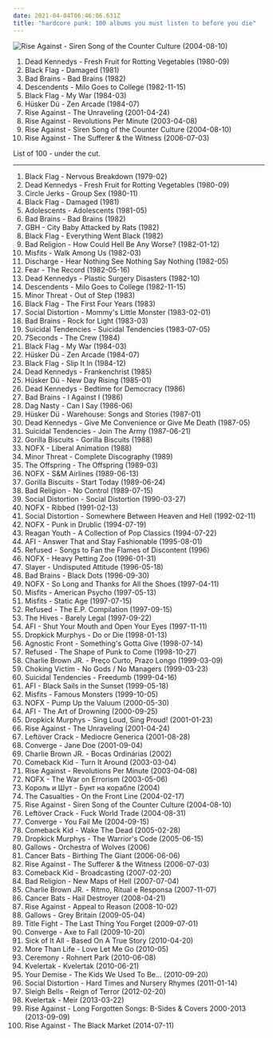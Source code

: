```yaml
---
date: 2021-04-04T06:46:06.631Z
title: "hardcore punk: 100 albums you must listen to before you die"
---
```

![Rise Against - Siren Song of the Counter Culture (2004-08-10)](https://img.discogs.com/UfLrxOhXZkg5XKtw_vA7ZjqEGm8=/fit-in/600x529/filters:strip_icc():format(jpeg):mode_rgb():quality(90)/discogs-images/R-383403-1450846625-6064.jpeg.jpg "Rise Against - Siren Song of the Counter Culture (2004-08-10)")
<ol class="albums">
<li data-cover="http://coverartarchive.org/release/33d6956e-3fb0-3a6b-8a47-cc2f3be2b183/20681910422-500.jpg" data-tags="punk" role="button">Dead Kennedys - Fresh Fruit for Rotting Vegetables (1980-09)</li>
<li data-cover="https://img.discogs.com/LgRzGhl2sJWpNjaoh6QHpmoQ8W8=/fit-in/600x860/filters:strip_icc():format(jpeg):mode_rgb():quality(90)/discogs-images/R-11132401-1510451454-4241.jpeg.jpg" data-tags="hardcore punk, punk, hardcore" role="button">Black Flag - Damaged (1981)</li>
<li data-cover="https://img.discogs.com/M5GJ_Sv0wxntVfNDwBDmgfaIQxg=/fit-in/600x592/filters:strip_icc():format(jpeg):mode_rgb():quality(90)/discogs-images/R-13042608-1566037783-8859.jpeg.jpg" data-tags="hardcore punk, punk" role="button">Bad Brains - Bad Brains (1982)</li>
<li data-cover="http://coverartarchive.org/release/a5c4aa9d-b58e-3d37-b1bd-6ceb6e825156/21129363908-500.jpg" data-tags="punk rock, hardcore punk, punk" role="button">Descendents - Milo Goes to College (1982-11-15)</li>
<li data-cover="http://coverartarchive.org/release/c04c7090-1bea-4852-a4c3-6d54065117d2/21545300582-500.jpg" data-tags="hardcore punk, punk, sludge" role="button">Black Flag - My War (1984-03)</li>
<li data-cover="https://img.discogs.com/YsCZqJlVIiU2wcg1RufPyZyjKeE=/fit-in/340x512/filters:strip_icc():format(jpeg):mode_rgb():quality(90)/discogs-images/R-1885936-1533861683-6427.png.jpg" data-tags="hardcore punk, punk" role="button">Hüsker Dü - Zen Arcade (1984-07)</li>
<li data-cover="https://img.discogs.com/v_WfhAU5pMNSSipcIC_cP8m8yho=/fit-in/200x200/filters:strip_icc():format(jpeg):mode_rgb():quality(90)/discogs-images/R-1472525-1255362291.jpeg.jpg" data-tags="punk rock, melodic hardcore, punk" role="button">Rise Against - The Unraveling (2001-04-24)</li>
<li data-cover="https://img.discogs.com/54PHju_pBRbaDAAbP344C-jYO0Q=/fit-in/200x200/filters:strip_icc():format(jpeg):mode_rgb():quality(90)/discogs-images/R-383394-1108500259.jpg.jpg" data-tags="punk, punk rock, melodic hardcore" role="button">Rise Against - Revolutions Per Minute (2003-04-08)</li>
<li data-cover="https://img.discogs.com/UfLrxOhXZkg5XKtw_vA7ZjqEGm8=/fit-in/600x529/filters:strip_icc():format(jpeg):mode_rgb():quality(90)/discogs-images/R-383403-1450846625-6064.jpeg.jpg" data-tags="punk rock, melodic hardcore" role="button">Rise Against - Siren Song of the Counter Culture (2004-08-10)</li>
<li data-cover="http://coverartarchive.org/release/51dcb278-fd58-4cfe-84ef-981a5739224f/7005657836-500.jpg" data-tags="punk rock, melodic hardcore" role="button">Rise Against - The Sufferer & the Witness (2006-07-03)</li>
</ol>
List of 100 - under the cut.
<!-- more -->

_________________

<ol class="albums">
<li data-cover="http://coverartarchive.org/release/efa82bca-783c-4e9b-9c09-84d032cd8985/24697222129-500.jpg" data-tags="hardcore punk" role="button">
Black Flag - Nervous Breakdown (1979-02)
</li>
<li data-cover="http://coverartarchive.org/release/33d6956e-3fb0-3a6b-8a47-cc2f3be2b183/20681910422-500.jpg" data-tags="punk" role="button">
Dead Kennedys - Fresh Fruit for Rotting Vegetables (1980-09)
</li>
<li data-cover="http://coverartarchive.org/release/14b01a6f-18b4-40bf-b6a8-fed0b0834d0f/12578002659-500.jpg" data-tags="hardcore punk" role="button">
Circle Jerks - Group Sex (1980-11)
</li>
<li data-cover="https://img.discogs.com/LgRzGhl2sJWpNjaoh6QHpmoQ8W8=/fit-in/600x860/filters:strip_icc():format(jpeg):mode_rgb():quality(90)/discogs-images/R-11132401-1510451454-4241.jpeg.jpg" data-tags="hardcore punk, punk, hardcore" role="button">
Black Flag - Damaged (1981)
</li>
<li data-cover="http://coverartarchive.org/release/67b74b51-16e8-38f7-ba61-3ce62d9adea2/24579374409-500.jpg" data-tags="hardcore punk" role="button">
Adolescents - Adolescents (1981-05)
</li>
<li data-cover="https://img.discogs.com/M5GJ_Sv0wxntVfNDwBDmgfaIQxg=/fit-in/600x592/filters:strip_icc():format(jpeg):mode_rgb():quality(90)/discogs-images/R-13042608-1566037783-8859.jpeg.jpg" data-tags="hardcore punk, punk" role="button">
Bad Brains - Bad Brains (1982)
</li>
<li data-cover="https://img.discogs.com/yYJJ0GIh3NeY_oG1uK2C0p0aCp0=/fit-in/400x397/filters:strip_icc():format(jpeg):mode_rgb():quality(90)/discogs-images/R-3952788-1350332620-8007.jpeg.jpg" data-tags="hardcore punk" role="button">
GBH - City Baby Attacked by Rats (1982)
</li>
<li data-cover="https://img.discogs.com/yBL8nuIw24ACh2MjsS48lZiJr70=/fit-in/500x500/filters:strip_icc():format(jpeg):mode_rgb():quality(90)/discogs-images/R-7124380-1452096358-7122.jpeg.jpg" data-tags="punk, hardcore punk, hardcore, punk rock" role="button">
Black Flag - Everything Went Black (1982)
</li>
<li data-cover="https://img.discogs.com/-9aur-FUw_JFzoUGGbCEAIeyroA=/fit-in/300x300/filters:strip_icc():format(jpeg):mode_rgb():quality(90)/discogs-images/R-2994488-1320802130.jpeg.jpg" data-tags="hardcore punk" role="button">
Bad Religion - How Could Hell Be Any Worse? (1982-01-12)
</li>
<li data-cover="http://coverartarchive.org/release/d19f002c-2a67-46dc-ae48-60a1a624588a/4024514590-500.jpg" data-tags="horror punk, punk" role="button">
Misfits - Walk Among Us (1982-03)
</li>
<li data-cover="https://img.discogs.com/UG3Ze12CyT3431iNNxchOzQ6_jw=/fit-in/600x597/filters:strip_icc():format(jpeg):mode_rgb():quality(90)/discogs-images/R-680738-1559402367-6694.jpeg.jpg" data-tags="hardcore punk, d-beat" role="button">
Discharge - Hear Nothing See Nothing Say Nothing (1982-05)
</li>
<li data-cover="http://coverartarchive.org/release/3df6dce7-24c0-4d27-831d-8e0ab75e0e51/10891407209-500.jpg" data-tags="punk rock, hardcore punk" role="button">
Fear - The Record (1982-05-16)
</li>
<li data-cover="http://coverartarchive.org/release/1280555a-4ab5-4c72-ab51-bd883b9865f6/8094406633-500.jpg" data-tags="punk, hardcore punk" role="button">
Dead Kennedys - Plastic Surgery Disasters (1982-10)
</li>
<li data-cover="http://coverartarchive.org/release/a5c4aa9d-b58e-3d37-b1bd-6ceb6e825156/21129363908-500.jpg" data-tags="punk rock, hardcore punk, punk" role="button">
Descendents - Milo Goes to College (1982-11-15)
</li>
<li data-cover="http://coverartarchive.org/release/507bb61e-c7fa-3dd5-ba2d-d6f0f6e2f792/6010164584-500.jpg" data-tags="hardcore, punk, hardcore punk" role="button">
Minor Threat - Out of Step (1983)
</li>
<li data-cover="https://img.discogs.com/lr2CqUnKR3Bpn6hauTVnF_d0RsQ=/fit-in/600x625/filters:strip_icc():format(jpeg):mode_rgb():quality(90)/discogs-images/R-8621123-1465313133-6994.jpeg.jpg" data-tags="hardcore punk, punk" role="button">
Black Flag - The First Four Years (1983)
</li>
<li data-cover="http://coverartarchive.org/release/cf35360c-9bfb-4459-926f-e686bbde68da/10191233331-500.jpg" data-tags="punk rock, hardcore punk, alternative rock" role="button">
Social Distortion - Mommy's Little Monster (1983-02-01)
</li>
<li data-cover="https://img.discogs.com/COVdWulBX_gX2ECie-y6ClMY-WY=/fit-in/600x608/filters:strip_icc():format(jpeg):mode_rgb():quality(90)/discogs-images/R-578000-1437202802-6144.jpeg.jpg" data-tags="hardcore punk" role="button">
Bad Brains - Rock for Light (1983-03)
</li>
<li data-cover="http://coverartarchive.org/release/8a59e142-c96f-4e66-ac78-b65679811421/26006542659-500.jpg" data-tags="hardcore punk" role="button">
Suicidal Tendencies - Suicidal Tendencies (1983-07-05)
</li>
<li data-cover="http://coverartarchive.org/release/17100e50-ad87-4b4f-a919-010ed8fd98a8/2990767544-500.jpg" data-tags="hardcore punk" role="button">
7Seconds - The Crew (1984)
</li>
<li data-cover="http://coverartarchive.org/release/c04c7090-1bea-4852-a4c3-6d54065117d2/21545300582-500.jpg" data-tags="hardcore punk, punk, sludge" role="button">
Black Flag - My War (1984-03)
</li>
<li data-cover="https://img.discogs.com/YsCZqJlVIiU2wcg1RufPyZyjKeE=/fit-in/340x512/filters:strip_icc():format(jpeg):mode_rgb():quality(90)/discogs-images/R-1885936-1533861683-6427.png.jpg" data-tags="hardcore punk, punk" role="button">
Hüsker Dü - Zen Arcade (1984-07)
</li>
<li data-cover="http://coverartarchive.org/release/a6b9cba2-c995-43ee-b980-371a7fe91f6f/25950572163-500.jpg" data-tags="hardcore punk, punk" role="button">
Black Flag - Slip It In (1984-12)
</li>
<li data-cover="https://img.discogs.com/8NJfXQWD7yZcBwRFqQRTnhem1oA=/fit-in/303x300/filters:strip_icc():format(jpeg):mode_rgb():quality(90)/discogs-images/R-444637-1114335182.jpg.jpg" data-tags="punk, hardcore punk" role="button">
Dead Kennedys - Frankenchrist (1985)
</li>
<li data-cover="https://img.discogs.com/gtuAnw1wTBVau3JJmhyJh0sQLfg=/fit-in/600x450/filters:strip_icc():format(jpeg):mode_rgb():quality(90)/discogs-images/R-3306971-1436375396-6823.jpeg.jpg" data-tags="punk, alternative rock, sst" role="button">
Hüsker Dü - New Day Rising (1985-01)
</li>
<li data-cover="http://coverartarchive.org/release/ddc418f4-afd9-4974-97b0-d84e2a23b664/8425717529-500.jpg" data-tags="punk" role="button">
Dead Kennedys - Bedtime for Democracy (1986)
</li>
<li data-cover="http://coverartarchive.org/release/37fcb43f-37df-3173-a004-3f3ca4097e08/8145518568-500.jpg" data-tags="hardcore punk" role="button">
Bad Brains - I Against I (1986)
</li>
<li data-cover="http://coverartarchive.org/release/85e7aa0d-b11b-41fc-b757-d8afc8eb2a13/28861968924-500.jpg" data-tags="hardcore punk, melodic hardcore" role="button">
Dag Nasty - Can I Say (1986-06)
</li>
<li data-cover="https://img.discogs.com/DWDDxYRoH5-1_AQ9NrCYFiaK7pc=/fit-in/600x586/filters:strip_icc():format(jpeg):mode_rgb():quality(90)/discogs-images/R-667536-1471605208-1041.jpeg.jpg" data-tags="80s, alternative rock, hardcore punk, rock, hardcore, post-punk" role="button">
Hüsker Dü - Warehouse: Songs and Stories (1987-01)
</li>
<li data-cover="http://coverartarchive.org/release/90d3fdc2-70e1-437c-ae56-0e97314ff684/21652369834-500.jpg" data-tags="punk" role="button">
Dead Kennedys - Give Me Convenience or Give Me Death (1987-05)
</li>
<li data-cover="http://coverartarchive.org/release/439148c3-0e6a-3f3d-81f3-fea3d09e5280/27077757196-500.jpg" data-tags="punk, crossover, hardcore punk, crossover thrash, hardcore, thrash metal" role="button">
Suicidal Tendencies - Join The Army (1987-06-21)
</li>
<li data-cover="http://coverartarchive.org/release/90c6098d-7ce4-4a4a-b7b3-7a04d790b940/17273604846-500.jpg" data-tags="hardcore punk, straight edge" role="button">
Gorilla Biscuits - Gorilla Biscuits (1988)
</li>
<li data-cover="https://img.discogs.com/iSwnYWbmktGzda4SurxUhoj9xPk=/fit-in/600x588/filters:strip_icc():format(jpeg):mode_rgb():quality(90)/discogs-images/R-7727951-1574738993-7778.jpeg.jpg" data-tags="hardcore punk" role="button">
NOFX - Liberal Animation (1988)
</li>
<li data-cover="http://coverartarchive.org/release/65d5b49f-cf1b-3651-9fdd-ed54ce1a9a85/3837064934-500.jpg" data-tags="hardcore punk, punk" role="button">
Minor Threat - Complete Discography (1989)
</li>
<li data-cover="http://coverartarchive.org/release/2af14d71-4333-494a-a981-7701897e3f1c/3035143260-500.jpg" data-tags="punk rock, punk" role="button">
The Offspring - The Offspring (1989-03)
</li>
<li data-cover="https://img.discogs.com/cfc9e7fd50d7c9c08931869b95f6849a01d0635d/images/spacer.gif" data-tags="punk rock, hardcore punk" role="button">
NOFX - S&M Airlines (1989-06-13)
</li>
<li data-cover="http://coverartarchive.org/release/df11248d-6a31-3a7d-a7a8-d384e6b3765c/17273598522-500.jpg" data-tags="hardcore, hardcore punk" role="button">
Gorilla Biscuits - Start Today (1989-06-24)
</li>
<li data-cover="https://img.discogs.com/mCYOZDBEcuVVw32N09qfYfPxRMM=/fit-in/600x580/filters:strip_icc():format(jpeg):mode_rgb():quality(90)/discogs-images/R-1080141-1447207385-1518.jpeg.jpg" data-tags="punk rock, punk" role="button">
Bad Religion - No Control (1989-07-15)
</li>
<li data-cover="http://coverartarchive.org/release/c2dab6ed-1a4e-49a6-9abc-6be95c03dbda/4804372334-500.jpg" data-tags="punk, punk rock" role="button">
Social Distortion - Social Distortion (1990-03-27)
</li>
<li data-cover="http://coverartarchive.org/release/a59d723c-fc7e-4e5a-9853-6b832e4675fd/3331655987-500.jpg" data-tags="punk rock" role="button">
NOFX - Ribbed (1991-02-13)
</li>
<li data-cover="http://coverartarchive.org/release/d5a1f715-117a-42ca-ad92-ee45299b517d/4804389900-500.jpg" data-tags="punk rock, punk" role="button">
Social Distortion - Somewhere Between Heaven and Hell (1992-02-11)
</li>
<li data-cover="http://coverartarchive.org/release/7167fb50-0fc1-3735-82bd-83b5069e77c4/4801784404-500.jpg" data-tags="punk, punk rock" role="button">
NOFX - Punk in Drublic (1994-07-19)
</li>
<li data-cover="http://coverartarchive.org/release/077899a9-72d7-4865-b9c6-ad5632fd7532/6168593814-500.jpg" data-tags="hardcore, hardcore punk, punk" role="button">
Reagan Youth - A Collection of Pop Classics (1994-07-22)
</li>
<li data-cover="http://coverartarchive.org/release/e4e6f2b7-f503-4318-b2c1-70e9912d8e9d/5174404780-500.jpg" data-tags="punk, hardcore punk" role="button">
AFI - Answer That and Stay Fashionable (1995-08-01)
</li>
<li data-cover="https://img.discogs.com/ajbCmuEl-RNQomqJqx5nS1Z-Vnc=/fit-in/600x596/filters:strip_icc():format(jpeg):mode_rgb():quality(90)/discogs-images/R-383630-1517771579-7197.jpeg.jpg" data-tags="hardcore" role="button">
Refused - Songs to Fan the Flames of Discontent (1996)
</li>
<li data-cover="https://img.discogs.com/fxgFiSmDljjgFreblPtMLRLFjhs=/fit-in/504x798/filters:strip_icc():format(jpeg):mode_rgb():quality(90)/discogs-images/R-9733231-1505643316-1348.jpeg.jpg" data-tags="punk rock, punk, skate punk" role="button">
NOFX - Heavy Petting Zoo (1996-01-31)
</li>
<li data-cover="https://img.discogs.com/iXcClxEhvbS_Geid68lhF8j_SI0=/fit-in/320x240/filters:strip_icc():format(jpeg):mode_rgb():quality(90)/discogs-images/R-3727342-1341947943-5305.jpeg.jpg" data-tags="thrash metal" role="button">
Slayer - Undisputed Attitude (1996-05-18)
</li>
<li data-cover="http://coverartarchive.org/release/87d8297b-b01e-4eab-861b-e6d4e782830d/3397017644-500.jpg" data-tags="hardcore punk" role="button">
Bad Brains - Black Dots (1996-09-30)
</li>
<li data-cover="http://coverartarchive.org/release/b8409d6a-9a04-396d-95e4-e70ed27ecd68/10621864235-500.jpg" data-tags="punk rock, punk, skate punk" role="button">
NOFX - So Long and Thanks for All the Shoes (1997-04-11)
</li>
<li data-cover="http://coverartarchive.org/release/d54781c9-bb1b-4413-99c4-9891147bbfcb/21131442401-500.jpg" data-tags="horror punk, punk rock" role="button">
Misfits - American Psycho (1997-05-13)
</li>
<li data-cover="https://img.discogs.com/vsTc1IwO1adM-ZsrfEogO76WWJs=/fit-in/588x584/filters:strip_icc():format(jpeg):mode_rgb():quality(90)/discogs-images/R-4261146-1360016088-9887.jpeg.jpg" data-tags="punk, horror punk" role="button">
Misfits - Static Age (1997-07-15)
</li>
<li data-cover="http://coverartarchive.org/release/ebfb4400-5eb5-490f-ac77-5dd0a7bae786/25627484482-500.jpg" data-tags="post-hardcore, hardcore punk" role="button">
Refused - The E.P. Compilation (1997-09-15)
</li>
<li data-cover="http://coverartarchive.org/release/1644f5b6-e1e3-4555-8492-22a8c7091810/3778611419-500.jpg" data-tags="garage rock, garage punk" role="button">
The Hives - Barely Legal (1997-09-22)
</li>
<li data-cover="https://img.discogs.com/hI3esqwaCkIcT8aFMNYmz-582O8=/fit-in/600x540/filters:strip_icc():format(jpeg):mode_rgb():quality(90)/discogs-images/R-2691224-1504294012-7479.jpeg.jpg" data-tags="hardcore punk, punk" role="button">
AFI - Shut Your Mouth and Open Your Eyes (1997-11-11)
</li>
<li data-cover="http://coverartarchive.org/release/532827c8-1b6f-382e-9f77-3ea23ed3dba1/17170544907-500.jpg" data-tags="punk, oi" role="button">
Dropkick Murphys - Do or Die (1998-01-13)
</li>
<li data-cover="https://img.discogs.com/-fnFFqL9pv_VJLL1Hf0VDh4lkR4=/fit-in/400x400/filters:strip_icc():format(jpeg):mode_rgb():quality(90)/discogs-images/R-2036844-1311183981.jpeg.jpg" data-tags="hardcore, hardcore punk" role="button">
Agnostic Front - Something's Gotta Give (1998-07-14)
</li>
<li data-cover="https://img.discogs.com/nIB9_3y9mO5hhpX1GpNklvtbygk=/fit-in/600x918/filters:strip_icc():format(jpeg):mode_rgb():quality(90)/discogs-images/R-1970806-1439375514-4427.jpeg.jpg" data-tags="hardcore, post-hardcore" role="button">
Refused - The Shape of Punk to Come (1998-10-27)
</li>
<li data-cover="http://coverartarchive.org/release/5492c6d0-f588-4d9a-b759-bc373e861ee2/2146337925-500.jpg" data-tags="skate punk, hardcore punk, charlie brown" role="button">
Charlie Brown JR. - Preço Curto, Prazo Longo (1999-03-09)
</li>
<li data-cover="http://coverartarchive.org/release/f5df4817-0c95-4e61-8bf2-cb18ea19a161/25101643073-500.jpg" data-tags="ska punk, hardcore punk, albums everyone should own" role="button">
Choking Victim - No Gods / No Managers (1999-03-23)
</li>
<li data-cover="http://coverartarchive.org/release/3e62337e-8efe-3c42-9777-6dee1ed07c25/5233844746-500.jpg" data-tags="hardcore punk, hardcore" role="button">
Suicidal Tendencies - Freedumb (1999-04-16)
</li>
<li data-cover="http://coverartarchive.org/release/f16f6c63-40e7-4393-9c5c-6ef9163657c0/8039780020-500.jpg" data-tags="hardcore punk, punk, hardcore" role="button">
AFI - Black Sails in the Sunset (1999-05-18)
</li>
<li data-cover="http://coverartarchive.org/release/ad57f0bd-e48e-41bc-8c15-8f53517e153a/23660900991-500.jpg" data-tags="horror punk, punk" role="button">
Misfits - Famous Monsters (1999-10-05)
</li>
<li data-cover="https://img.discogs.com/3caNBDbeMd1cANFbqmxIvUfMuRs=/fit-in/600x449/filters:strip_icc():format(jpeg):mode_rgb():quality(90)/discogs-images/R-8882673-1470740925-4755.jpeg.jpg" data-tags="punk rock, skate punk" role="button">
NOFX - Pump Up the Valuum (2000-05-30)
</li>
<li data-cover="https://img.discogs.com/ynkIV5e6ooV3FxRjhI-w29dTG3Y=/fit-in/600x593/filters:strip_icc():format(jpeg):mode_rgb():quality(90)/discogs-images/R-492672-1443803935-1654.png.jpg" data-tags="punk" role="button">
AFI - The Art of Drowning (2000-09-25)
</li>
<li data-cover="http://coverartarchive.org/release/b5b41db5-72bc-3140-b571-998b14d0fced/4773453196-500.jpg" data-tags="punk rock, irish, celtic punk, dropkick murphys" role="button">
Dropkick Murphys - Sing Loud, Sing Proud! (2001-01-23)
</li>
<li data-cover="https://img.discogs.com/v_WfhAU5pMNSSipcIC_cP8m8yho=/fit-in/200x200/filters:strip_icc():format(jpeg):mode_rgb():quality(90)/discogs-images/R-1472525-1255362291.jpeg.jpg" data-tags="punk rock, melodic hardcore, punk" role="button">
Rise Against - The Unraveling (2001-04-24)
</li>
<li data-cover="http://coverartarchive.org/release/ce3ca604-377b-4a04-8991-22e10f8b65a2/22979586770-500.jpg" data-tags="crack rock steady, punk, hardcore punk" role="button">
Leftöver Crack - Mediocre Generica (2001-08-28)
</li>
<li data-cover="http://coverartarchive.org/release/c0c80905-b460-4385-b84d-b068eb14bf5a/7979568810-500.jpg" data-tags="metalcore, mathcore, hardcore" role="button">
Converge - Jane Doe (2001-09-04)
</li>
<li data-cover="http://coverartarchive.org/release/484a2a59-4b01-444a-b0f6-15d902c4d4fb/9105772933-500.jpg" data-tags="skate punk" role="button">
Charlie Brown JR. - Bocas Ordinárias (2002)
</li>
<li data-cover="http://coverartarchive.org/release/5a79dd65-b83d-4c4c-966f-4d637b699a8d/3376076774-500.jpg" data-tags="hardcore" role="button">
Comeback Kid - Turn It Around (2003-03-04)
</li>
<li data-cover="https://img.discogs.com/54PHju_pBRbaDAAbP344C-jYO0Q=/fit-in/200x200/filters:strip_icc():format(jpeg):mode_rgb():quality(90)/discogs-images/R-383394-1108500259.jpg.jpg" data-tags="punk, punk rock, melodic hardcore" role="button">
Rise Against - Revolutions Per Minute (2003-04-08)
</li>
<li data-cover="http://coverartarchive.org/release/d6677b3e-757b-38eb-9961-07799bc22215/4801803195-500.jpg" data-tags="punk rock, punk" role="button">
NOFX - The War on Errorism (2003-05-06)
</li>
<li data-cover="http://coverartarchive.org/release/3bb80433-5a7e-4293-91a8-091255c5e305/10095596295-500.jpg" data-tags="hardcore punk" role="button">
Король и Шут - Бунт на корабле (2004)
</li>
<li data-cover="https://img.discogs.com/x7R8IqPO7NBA1PNaP6jeo2xQde4=/fit-in/600x600/filters:strip_icc():format(jpeg):mode_rgb():quality(90)/discogs-images/R-376776-1246549682.jpeg.jpg" data-tags="punk, hardcore punk, streetpunk" role="button">
The Casualties - On the Front Line (2004-02-17)
</li>
<li data-cover="https://img.discogs.com/UfLrxOhXZkg5XKtw_vA7ZjqEGm8=/fit-in/600x529/filters:strip_icc():format(jpeg):mode_rgb():quality(90)/discogs-images/R-383403-1450846625-6064.jpeg.jpg" data-tags="punk rock, melodic hardcore" role="button">
Rise Against - Siren Song of the Counter Culture (2004-08-10)
</li>
<li data-cover="https://img.discogs.com/W44eaQj_d_o4lILFX8Mo7S13CZg=/fit-in/502x442/filters:strip_icc():format(jpeg):mode_rgb():quality(90)/discogs-images/R-379884-1139850324.jpeg.jpg" data-tags="ska punk, punk, ska, crack rock steady" role="button">
Leftöver Crack - Fuck World Trade (2004-08-31)
</li>
<li data-cover="http://coverartarchive.org/release/e3f3dd24-798c-4d2e-8f34-7e97d3ced433/7264557525-500.jpg" data-tags="hardcore, metalcore, mathcore" role="button">
Converge - You Fail Me (2004-09-15)
</li>
<li data-cover="http://coverartarchive.org/release/0dc65026-cbb4-4319-b83d-ba812a445e8c/3376078822-500.jpg" data-tags="hardcore" role="button">
Comeback Kid - Wake The Dead (2005-02-28)
</li>
<li data-cover="http://coverartarchive.org/release/8200c418-1bc8-4231-902e-9de9d5fb08c4/3333959005-500.jpg" data-tags="punk, punk rock" role="button">
Dropkick Murphys - The Warrior's Code (2005-06-15)
</li>
<li data-cover="https://img.discogs.com/EInZAV_W02n2rIqFuuO7DXrcWzs=/fit-in/600x600/filters:strip_icc():format(jpeg):mode_rgb():quality(90)/discogs-images/R-1878619-1249674773.jpeg.jpg" data-tags="hardcore punk" role="button">
Gallows - Orchestra of Wolves (2006)
</li>
<li data-cover="https://img.discogs.com/WeCa26YDRu8sGtgAkJxdw5Uc59Y=/fit-in/295x295/filters:strip_icc():format(jpeg):mode_rgb():quality(90)/discogs-images/R-3305800-1324959925.jpeg.jpg" data-tags="hardcore" role="button">
Cancer Bats - Birthing The Giant (2006-06-06)
</li>
<li data-cover="http://coverartarchive.org/release/51dcb278-fd58-4cfe-84ef-981a5739224f/7005657836-500.jpg" data-tags="punk rock, melodic hardcore" role="button">
Rise Against - The Sufferer & the Witness (2006-07-03)
</li>
<li data-cover="http://coverartarchive.org/release/d1f8f3fb-a686-4945-9828-4ac22e756bce/3376080622-500.jpg" data-tags="hardcore" role="button">
Comeback Kid - Broadcasting (2007-02-20)
</li>
<li data-cover="http://coverartarchive.org/release/923a21ad-82b3-30d1-a6a8-77b2dec4e53f/8412859072-500.jpg" data-tags="punk rock, punk" role="button">
Bad Religion - New Maps of Hell (2007-07-04)
</li>
<li data-cover="http://coverartarchive.org/release/855ddbf1-f8f8-4801-b3ec-486768aba72f/10496597840-500.jpg" data-tags="rock, alternative rock, punk rock, nu metal, melodic hardcore, skate punk, hardcore punk, rap metal, oi, charlie brown" role="button">
Charlie Brown JR. - Ritmo, Ritual e Responsa (2007-11-07)
</li>
<li data-cover="http://coverartarchive.org/release/ea7d06da-8245-4edc-8e61-9b84f97ab1d1/4860339604-500.jpg" data-tags="hardcore, hardcore punk, sludge metal" role="button">
Cancer Bats - Hail Destroyer (2008-04-21)
</li>
<li data-cover="https://img.discogs.com/zwNtYfERtsVm4UQdHh_Rbk850Io=/fit-in/385x379/filters:strip_icc():format(jpeg):mode_rgb():quality(90)/discogs-images/R-1690774-1337043295-1654.jpeg.jpg" data-tags="punk rock, melodic hardcore" role="button">
Rise Against - Appeal to Reason (2008-10-02)
</li>
<li data-cover="http://coverartarchive.org/release/46fff009-54a2-3951-aee0-82950f6a97ce/4781804499-500.jpg" data-tags="hardcore punk" role="button">
Gallows - Grey Britain (2009-05-04)
</li>
<li data-cover="http://coverartarchive.org/release/d2c866fb-356d-4d5c-a1f3-6ad8e0695e3e/3370165259-500.jpg" data-tags="pop punk, melodic hardcore" role="button">
Title Fight - The Last Thing You Forget (2009-07-01)
</li>
<li data-cover="http://coverartarchive.org/release/84f8ae0e-8d40-409a-adc4-45147c427a3d/26277466151-500.jpg" data-tags="metalcore, mathcore" role="button">
Converge - Axe to Fall (2009-10-20)
</li>
<li data-cover="https://img.discogs.com/Y6msCguUTjrFw5_FjkwDpLqd6tY=/fit-in/500x500/filters:strip_icc():format(jpeg):mode_rgb():quality(90)/discogs-images/R-2631943-1294161972.jpeg.jpg" data-tags="hardcore, hardcore punk" role="button">
Sick of It All - Based On A True Story (2010-04-20)
</li>
<li data-cover="http://coverartarchive.org/release/41748701-d7b4-449c-8d82-3cdba4c5325d/4827088619-500.jpg" data-tags="melodic hardcore, hardcore, hardcore punk" role="button">
More Than Life - Love Let Me Go (2010-05)
</li>
<li data-cover="http://coverartarchive.org/release/562510d4-fbba-4b16-a4da-dd13ee124b97/11321555505-500.jpg" data-tags="hardcore punk" role="button">
Ceremony - Rohnert Park (2010-06-08)
</li>
<li data-cover="http://coverartarchive.org/release/595b9588-f969-401b-b7ff-0d454e051616/3646610364-500.jpg" data-tags="black metal, black n roll" role="button">
Kvelertak - Kvelertak (2010-06-21)
</li>
<li data-cover="http://coverartarchive.org/release/cdcee761-d794-45ee-90bb-a21f51b66bf6/11691630679-500.jpg" data-tags="hardcore" role="button">
Your Demise - The Kids We Used To Be... (2010-09-20)
</li>
<li data-cover="http://coverartarchive.org/release/23e86ea3-1442-4e04-aaf2-8ff30e3f8347/4808024093-500.jpg" data-tags="punk rock, cowpunk, alternative rock, hardcore punk" role="button">
Social Distortion - Hard Times and Nursery Rhymes (2011-01-14)
</li>
<li data-cover="http://coverartarchive.org/release/afc47229-be68-49be-9306-6563a2acbad8/3180799317-500.jpg" data-tags="noise pop, indie rock" role="button">
Sleigh Bells - Reign of Terror (2012-02-20)
</li>
<li data-cover="https://img.discogs.com/ubHn7ClFjGnk_nTI9-Wy0mq1nsQ=/fit-in/340x340/filters:strip_icc():format(jpeg):mode_rgb():quality(90)/discogs-images/R-4315336-1361533440-8997.jpeg.jpg" data-tags="hardcore, black metal, black n roll" role="button">
Kvelertak - Meir (2013-03-22)
</li>
<li data-cover="http://coverartarchive.org/release/310d5ce9-d7ed-477f-91d1-925520277f10/8198781351-500.jpg" data-tags="melodic hardcore, hardcore punk, punk rock" role="button">
Rise Against - Long Forgotten Songs: B-Sides & Covers 2000-2013 (2013-09-09)
</li>
<li data-cover="http://coverartarchive.org/release/13c203d1-c159-4cf1-b841-dbd580afb5d5/7635854563-500.jpg" data-tags="melodic hardcore, punk rock" role="button">
Rise Against - The Black Market (2014-07-11)
</li>
</ol>